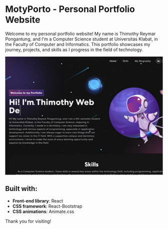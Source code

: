 # MotyPorto - Personal Portfolio Website

Welcome to my personal portfolio website! My name is Thimothy Reymar Pongantung, and I'm a Computer Science student at Universitas Klabat, in the Faculty of Computer and Informatics. This portfolio showcases my journey, projects, and skills as I progress in the field of technology.

<img width="1266" src="/src/assets/img/web.jpg">

## Built with:

- **Front-end library**: React
- **CSS framework**: React-Bootstrap
- **CSS animations**: Animate.css

Thank you for visiting!
